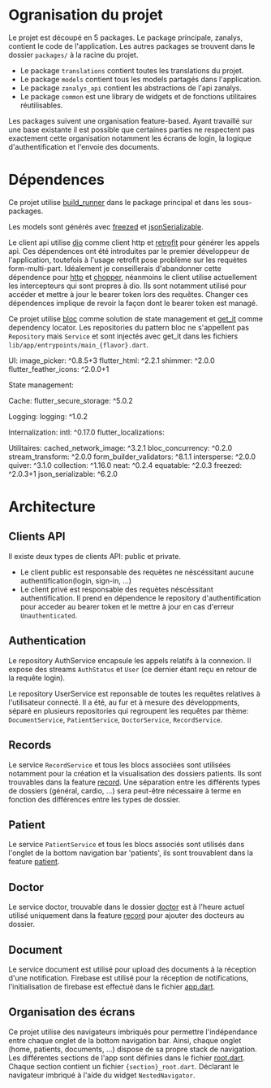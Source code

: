 # Ogranisation du projet
Le projet est découpé en 5 packages.
Le package principale, zanalys, contient le code de l'application.
Les autres packages se trouvent dans le dossier `packages/` à la racine du projet.
- Le package `translations` contient toutes les translations du projet.
- Le package `models` contient tous les models partagés dans l'application.
- Le package `zanalys_api` contient les abstractions de l'api zanalys.
- Le package `common` est une library de widgets et de fonctions utilitaires réutilisables.

Les packages suivent une organisation feature-based. Ayant travaillé sur une base existante il est possible que certaines parties ne respectent pas exactement cette organisation notamment les écrans de login, la logique d'authentification et l'envoie des documents.


# Dépendences
Ce projet utilise [build_runner](https://pub.dev/packages/build_runner) dans le package principal et dans les sous-packages.

Les models sont générés avec [freezed](https://pub.dev/packages/freezed) et [jsonSerializable](https://pub.dev/packages/json_serializable).

Le client api utilise [dio](https://pub.dev/packages/dio) comme client http et [retrofit](https://pub.dev/packages/retrofit) pour générer les appels api. Ces dépendences ont été introduites par le premier développeur de l'application, toutefois à l'usage retrofit pose problème sur les requètes form-multi-part. Idéalement je conseillerais d'abandonner cette dépendence pour [http](https://pub.dev/packages/http) et [chopper](https://pub.dev/packages/chopper), néanmoins le client utilise actuellement les intercepteurs qui sont propres à dio. Ils sont notamment utilisé pour accéder et mettre à jour le bearer token lors des requêtes. Changer ces dépendences implique de revoir la façon dont le bearer token est managé.

Ce projet utilise [bloc](https://pub.dev/packages/bloc) comme solution de state management et [get_it](https://pub.dev/packages/get_it) comme dependency locator.
Les repositories du pattern bloc ne s'appellent pas `Repository` mais `Service` et sont injectés avec get_it dans les fichiers `lib/app/entrypoints/main_{flavor}.dart`.

UI:
  image_picker: ^0.8.5+3
  flutter_html: ^2.2.1
  shimmer: ^2.0.0
  flutter_feather_icons: ^2.0.0+1

State management:


Cache:
  flutter_secure_storage: ^5.0.2

Logging:
  logging: ^1.0.2

Internalization:
  intl: ^0.17.0
  flutter_localizations:

Utilitaires:
  cached_network_image: ^3.2.1
  bloc_concurrency: ^0.2.0
  stream_transform: ^2.0.0
  form_builder_validators: ^8.1.1
  intersperse: ^2.0.0
  quiver: ^3.1.0
  collection: ^1.16.0
  neat: ^0.2.4
  equatable: ^2.0.3
  freezed: ^2.0.3+1
  json_serializable: ^6.2.0


# Architecture
## Clients API
Il existe deux types de clients API: public et private.
- Le client public est responsable des requètes ne néscéssitant aucune authentification(login, sign-in, ...)
- Le client privé est responsable des requètes néscéssitant authentification. Il prend en dépendence le repository d'authentification pour acceder au bearer token et le mettre à jour en cas d'erreur `Unauthenticated`.


## Authentication
Le repository AuthService encapsule les appels relatifs à la connexion. Il expose des streams `AuthStatus` et `User` (ce dernier étant reçu en retour de la requête login).

Le repository UserService est reponsable de toutes les requêtes relatives à l'utilisateur connecté. Il a été, au fur et à mesure des développments, séparé en plusieurs repositories qui regroupent les requêtes par thème: `DocumentService`, `PatientService`, `DoctorService`, `RecordService`.


## Records
Le service `RecordService` et tous les blocs associées sont utilisées notamment pour la création et la visualisation des dossiers patients. Ils sont trouvables dans la feature [record](/lib/record). Une séparation entre les différents types de dossiers (général, cardio, ...) sera peut-être nécessaire à terme en fonction des différences entre les types de dossier.


## Patient
Le service `PatientService` et tous les blocs associés sont utilisés dans l'onglet de la bottom navigation bar 'patients', ils sont trouvablent dans la feature [patient](/lib/patient).


## Doctor
Le service doctor, trouvable dans le dossier [doctor](/lib/doctor) est à l'heure actuel utilisé uniquement dans la feature [record](/lib/record) pour ajouter des docteurs au dossier.


## Document
Le service document est utilisé pour upload des documents à la réception d'une notification. Firebase est utilisé pour la réception de notifications, l'initialisation de firebase est effectué dans le fichier [app.dart](lib/app/app.dart).


## Organisation des écrans
Ce projet utilise des navigateurs imbriqués pour permettre l'indépendance entre chaque onglet de la bottom navigation bar. Ainsi, chaque onglet (home, patients, documents, ...) dispose de sa propre stack de navigation. Les différentes sections de l'app sont définies dans le fichier [root.dart](/lib/root/root.dart). Chaque section contient un fichier `{section}_root.dart`. Déclarant le navigateur imbriqué à l'aide du widget `NestedNavigator`.
